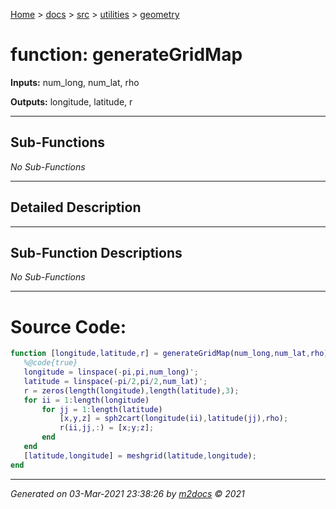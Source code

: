 [Home](../../../index.md) > [docs](../../../docs_index.md) > [src](../../src_index.md) > [utilities](../utilities_index.md) > [geometry](geometry_index.md)  


# function: generateGridMap



**Inputs:** num_long, num_lat, rho

**Outputs:** longitude, latitude, r

 ***

## Sub-Functions

*No Sub-Functions*

 ***

## Detailed Description



 ***

## Sub-Function Descriptions

*No Sub-Functions*

 
 *** 

# Source Code:

 ```matlab 
 function [longitude,latitude,r] = generateGridMap(num_long,num_lat,rho)
    %@code{true}
    longitude = linspace(-pi,pi,num_long)';
    latitude = linspace(-pi/2,pi/2,num_lat)';
    r = zeros(length(longitude),length(latitude),3);
    for ii = 1:length(longitude)
        for jj = 1:length(latitude)
            [x,y,z] = sph2cart(longitude(ii),latitude(jj),rho);
            r(ii,jj,:) = [x;y;z];
        end
    end
    [latitude,longitude] = meshgrid(latitude,longitude);
end 
``` 
 
***

*Generated on 03-Mar-2021 23:38:26 by [m2docs](https://github.com/crgnam-research/m2docs) © 2021*

